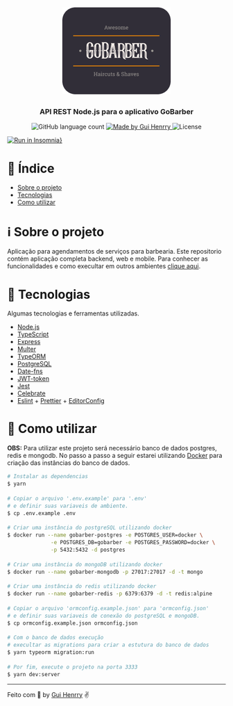 <h1 align="center">
  <img alt="GoBarber" src="../.github/logo.png" width="250px" />
</h1>

<h3 align="center">
  API REST Node.js para o aplicativo GoBarber
</h3>

<p align="center">
  <img alt="GitHub language count" src="https://img.shields.io/github/languages/count/Guihenrry/gobarber?color=%23FF9000">

  <a href="https://www.linkedin.com/in/guilhermehenrry/">
    <img alt="Made by Gui Henrry" src="https://img.shields.io/badge/made%20by-Gui%20Henrry-%23FF9000">
  </a>

  <img alt="License" src="https://img.shields.io/badge/licence-MIT-%23FF9000">
</p>


[![Run in Insomnia}](https://insomnia.rest/images/run.svg)](https://insomnia.rest/run/?label=FastFeet&uri=https%3A%2F%2Fraw.githubusercontent.com%2FGuihenrry%2Ffastfeet%2Fmaster%2Fbackend%2Finsomnia.json)

# :pushpin: Índice

- [Sobre o projeto](#:information_source-sobre-o-projeto)
- [Tecnologias](#rocket-tecnologias)
- [Como utilizar](#construction_worker-como-utilizar)

# :information_source: Sobre o projeto
Aplicação para agendamentos de serviços para barbearia. Este repositorio contém aplicação completa backend, web e mobile. Para conhecer as funcionalidades e como execultar em outros ambientes [clique aqui](https://github.com/Guihenrry/gobarber).

# :rocket: Tecnologias

Algumas tecnologias e ferramentas utilizadas.

- [Node.js](https://nodejs.org/en/)
- [TypeScript](https://www.typescriptlang.org/)
- [Express](https://expressjs.com/pt-br/)
- [Multer](https://github.com/expressjs/multer)
- [TypeORM](https://typeorm.io/#/)
- [PostgreSQL](https://www.postgresql.org/)
- [Date-fns](https://date-fns.org/)
- [JWT-token](https://jwt.io/)
- [Jest](https://jestjs.io/)
- [Celebrate](https://github.com/arb/celebrate)
- [Eslint](https://eslint.org/) + [Prettier](https://prettier.io/) + [EditorConfig](https://editorconfig.org/)


# :construction_worker: Como utilizar

**OBS:** Para utilizar este projeto será necessário banco de dados postgres, redis e mongodb. No passo a passo a seguir estarei utilizando [Docker](https://www.docker.com/products/docker-desktop) para criação das instâncias do banco de dados.

```bash
# Instalar as dependencias
$ yarn

# Copiar o arquivo '.env.example' para '.env'
# e definir suas variaveis de ambiente.
$ cp .env.example .env

# Criar uma instância do postgreSQL utilizando docker
$ docker run --name gobarber-postgres -e POSTGRES_USER=docker \
              -e POSTGRES_DB=gobarber -e POSTGRES_PASSWORD=docker \
              -p 5432:5432 -d postgres

# Criar uma instância do mongoDB utilizando docker
$ docker run --name gobarber-mongodb -p 27017:27017 -d -t mongo

# Criar uma instância do redis utilizando docker
$ docker run --name gobarber-redis -p 6379:6379 -d -t redis:alpine

# Copiar o arquivo 'ormconfig.example.json' para 'ormconfig.json'
# e definir suas variaveis de conexão do postgreSQL e mongoDB.
$ cp ormconfig.example.json ormconfig.json

# Com o banco de dados execução
# execultar as migrations para criar a estutura do banco de dados
$ yarn typeorm migration:run

# Por fim, execute o projeto na porta 3333
$ yarn dev:server
```


---

Feito com 🧡 by [Gui Henrry](https://www.linkedin.com/in/guilhermehenrry/) ✌
